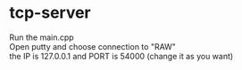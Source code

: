 # tcp-server

Run the main.cpp <br/>
Open putty and choose connection to "RAW" <br/>
the IP is 127.0.0.1 and PORT is 54000 (change it as you want)
